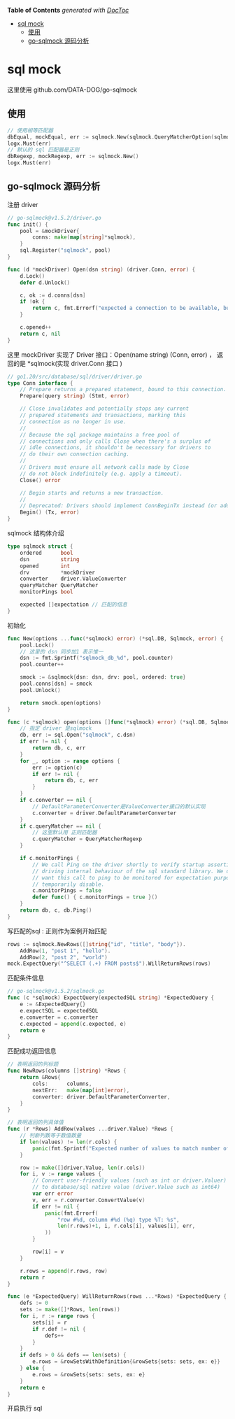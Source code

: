 <!-- START doctoc generated TOC please keep comment here to allow auto update -->
<!-- DON'T EDIT THIS SECTION, INSTEAD RE-RUN doctoc TO UPDATE -->
**Table of Contents**  *generated with [DocToc](https://github.com/thlorenz/doctoc)*

- [sql mock](#sql-mock)
  - [使用](#%E4%BD%BF%E7%94%A8)
  - [go-sqlmock 源码分析](#go-sqlmock-%E6%BA%90%E7%A0%81%E5%88%86%E6%9E%90)

<!-- END doctoc generated TOC please keep comment here to allow auto update -->


# sql mock

这里使用 github.com/DATA-DOG/go-sqlmock


## 使用

```go
// 使用相等匹配器
dbEqual, mockEqual, err := sqlmock.New(sqlmock.QueryMatcherOption(sqlmock.QueryMatcherEqual))
logx.Must(err)
// 默认的 sql 匹配器是正则
dbRegexp, mockRegexp, err := sqlmock.New()
logx.Must(err)
```

## go-sqlmock 源码分析

注册 driver
```go
// go-sqlmock@v1.5.2/driver.go
func init() {
	pool = &mockDriver{
		conns: make(map[string]*sqlmock),
	}
	sql.Register("sqlmock", pool)
}

func (d *mockDriver) Open(dsn string) (driver.Conn, error) {
	d.Lock()
	defer d.Unlock()

	c, ok := d.conns[dsn]
	if !ok {
		return c, fmt.Errorf("expected a connection to be available, but it is not")
	}

	c.opened++
	return c, nil
}
```
这里 mockDriver 实现了  Driver 接口：Open(name string) (Conn, error) ， 返回的是 *sqlmock(实现 driver.Conn 接口 )
```go
// go1.20/src/database/sql/driver/driver.go
type Conn interface {
	// Prepare returns a prepared statement, bound to this connection.
	Prepare(query string) (Stmt, error)

	// Close invalidates and potentially stops any current
	// prepared statements and transactions, marking this
	// connection as no longer in use.
	//
	// Because the sql package maintains a free pool of
	// connections and only calls Close when there's a surplus of
	// idle connections, it shouldn't be necessary for drivers to
	// do their own connection caching.
	//
	// Drivers must ensure all network calls made by Close
	// do not block indefinitely (e.g. apply a timeout).
	Close() error

	// Begin starts and returns a new transaction.
	//
	// Deprecated: Drivers should implement ConnBeginTx instead (or additionally).
	Begin() (Tx, error)
}
```



sqlmock 结构体介绍
```go
type sqlmock struct {
	ordered      bool
	dsn          string
	opened       int
	drv          *mockDriver
	converter    driver.ValueConverter
	queryMatcher QueryMatcher
	monitorPings bool

	expected []expectation // 匹配的信息
}
```


初始化
```go
func New(options ...func(*sqlmock) error) (*sql.DB, Sqlmock, error) {
	pool.Lock()
	// 这里的 dsn 同步加1 表示惟一 
	dsn := fmt.Sprintf("sqlmock_db_%d", pool.counter)
	pool.counter++

	smock := &sqlmock{dsn: dsn, drv: pool, ordered: true}
	pool.conns[dsn] = smock
	pool.Unlock()

	return smock.open(options)
}
```

```go
func (c *sqlmock) open(options []func(*sqlmock) error) (*sql.DB, Sqlmock, error) {
	// 指定 driver 是sqlmock 
	db, err := sql.Open("sqlmock", c.dsn)
	if err != nil {
		return db, c, err
	}
	for _, option := range options {
		err := option(c)
		if err != nil {
			return db, c, err
		}
	}
	if c.converter == nil {
		// DefaultParameterConverter是ValueConverter接口的默认实现
		c.converter = driver.DefaultParameterConverter
	}
	if c.queryMatcher == nil {
		// 这里默认用 正则匹配器
		c.queryMatcher = QueryMatcherRegexp
	}

	if c.monitorPings {
		// We call Ping on the driver shortly to verify startup assertions by
		// driving internal behaviour of the sql standard library. We don't
		// want this call to ping to be monitored for expectation purposes so
		// temporarily disable.
		c.monitorPings = false
		defer func() { c.monitorPings = true }()
	}
	return db, c, db.Ping()
}
```




写匹配的sql : 正则作为案例开始匹配
```go
rows := sqlmock.NewRows([]string{"id", "title", "body"}).
    AddRow(1, "post 1", "hello").
    AddRow(2, "post 2", "world")
mock.ExpectQuery("^SELECT (.+) FROM posts$").WillReturnRows(rows)
```

匹配条件信息
```go
// go-sqlmock@v1.5.2/sqlmock.go
func (c *sqlmock) ExpectQuery(expectedSQL string) *ExpectedQuery {
	e := &ExpectedQuery{}
	e.expectSQL = expectedSQL
	e.converter = c.converter
	c.expected = append(c.expected, e)
	return e
}
```

匹配成功返回信息
```go
// 表明返回的列标题
func NewRows(columns []string) *Rows {
	return &Rows{
		cols:      columns,
		nextErr:   make(map[int]error),
		converter: driver.DefaultParameterConverter, 
	}
}

// 表明返回的列具体值
func (r *Rows) AddRow(values ...driver.Value) *Rows {
	// 判断列数等于数值数量
	if len(values) != len(r.cols) {
		panic(fmt.Sprintf("Expected number of values to match number of columns: expected %d, actual %d", len(values), len(r.cols)))
	}

	row := make([]driver.Value, len(r.cols))
	for i, v := range values {
		// Convert user-friendly values (such as int or driver.Valuer)
		// to database/sql native value (driver.Value such as int64)
		var err error
		v, err = r.converter.ConvertValue(v)
		if err != nil {
			panic(fmt.Errorf(
				"row #%d, column #%d (%q) type %T: %s",
				len(r.rows)+1, i, r.cols[i], values[i], err,
			))
		}

		row[i] = v
	}

	r.rows = append(r.rows, row)
	return r
}
```


```go
func (e *ExpectedQuery) WillReturnRows(rows ...*Rows) *ExpectedQuery {
	defs := 0
	sets := make([]*Rows, len(rows))
	for i, r := range rows {
		sets[i] = r
		if r.def != nil {
			defs++
		}
	}
	if defs > 0 && defs == len(sets) {
		e.rows = &rowSetsWithDefinition{&rowSets{sets: sets, ex: e}}
	} else {
		e.rows = &rowSets{sets: sets, ex: e}
	}
	return e
}
```




开启执行 sql 




